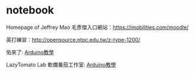 # notebook

Homepage of Jeffrey Mao 毛彥傑入口網站：https://imobilities.com/moodle/

英打練習：http://opensource.ntpc.edu.tw/z-type-1200/

<p>佑來了: <a href="https://www.youtube.com/watch?v=Xn2WlYGDLGU&list=PLXbFMuyNWWqBQxgALwjrDSEC97f4Krq3P
">Arduino教學</a></p>

<p>LazyTomato Lab 軟爛番茄工作室: <a href="https://www.youtube.com/c/LazyTomatoLab">Arduino教學</a></p>
